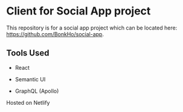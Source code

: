 # Client for Social App project

This repository is for a social app project which can be located here: https://github.com/BonkHo/social-app.

## Tools Used

- React

- Semantic UI

- GraphQL (Apollo)

Hosted on Netlify
